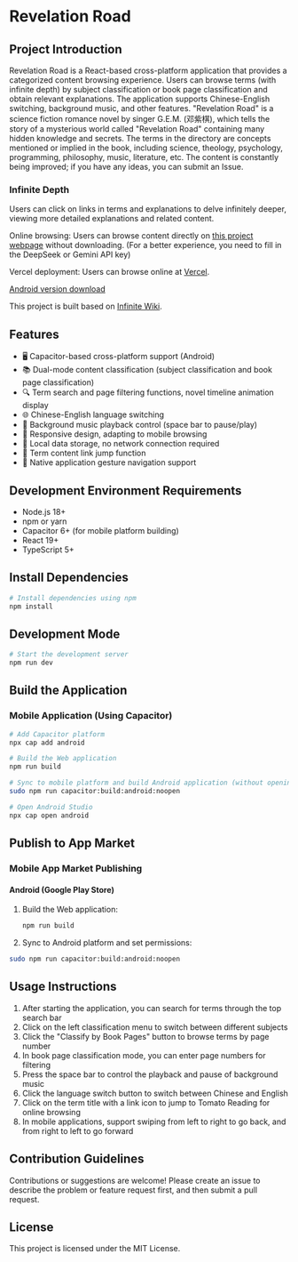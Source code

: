 # Revelation Road

## Project Introduction

Revelation Road is a React-based cross-platform application that provides a categorized content browsing experience. Users can browse terms (with infinite depth) by subject classification or book page classification and obtain relevant explanations. The application supports Chinese-English switching, background music, and other features. "Revelation Road" is a science fiction romance novel by singer G.E.M. (邓紫棋), which tells the story of a mysterious world called "Revelation Road" containing many hidden knowledge and secrets. The terms in the directory are concepts mentioned or implied in the book, including science, theology, psychology, programming, philosophy, music, literature, etc. The content is constantly being improved; if you have any ideas, you can submit an Issue.

### Infinite Depth

Users can click on links in terms and explanations to delve infinitely deeper, viewing more detailed explanations and related content.

Online browsing: Users can browse content directly on [this project webpage](https://qcgm1978.github.io/revelation/) without downloading. (For a better experience, you need to fill in the DeepSeek or Gemini API key)

Vercel deployment: Users can browse online at [Vercel](https://revelation-sigma.vercel.app/).

[Android version download](https://qcgm1978.github.io/revelation/download.html)

This project is built based on [Infinite Wiki](https://aistudio.google.com/app/prompts?state=%7B%22ids%22:%5B%221J3Y2wXFzHKha4Qnb7UObSYAucBl1KPBO%22%5D,%22action%22:%22open%22,%22userId%22:%22103462436203651956396%22,%22resourceKeys%22:%7B%7D%7D&amp;usp=sharing).

## Features

- 🖥️ Capacitor-based cross-platform support (Android)
- 📚 Dual-mode content classification (subject classification and book page classification)
- 🔍 Term search and page filtering functions, novel timeline animation display
- 🌐 Chinese-English language switching
- 🎵 Background music playback control (space bar to pause/play)
- 📱 Responsive design, adapting to mobile browsing
- 💾 Local data storage, no network connection required
- 🔗 Term content link jump function
- 📱 Native application gesture navigation support

## Development Environment Requirements

- Node.js 18+
- npm or yarn
- Capacitor 6+ (for mobile platform building)
- React 19+
- TypeScript 5+

## Install Dependencies

```bash
# Install dependencies using npm
npm install
```

## Development Mode

```bash
# Start the development server
npm run dev
```

## Build the Application

### Mobile Application (Using Capacitor)

```bash
# Add Capacitor platform
npx cap add android

# Build the Web application
npm run build

# Sync to mobile platform and build Android application (without opening Android Studio)
sudo npm run capacitor:build:android:noopen

# Open Android Studio
npx cap open android
```

## Publish to App Market

### Mobile App Market Publishing

#### Android (Google Play Store)

1. Build the Web application:
   ```bash
   npm run build
   ```

2. Sync to Android platform and set permissions:

```bash
sudo npm run capacitor:build:android:noopen
```

## Usage Instructions

1. After starting the application, you can search for terms through the top search bar
2. Click on the left classification menu to switch between different subjects
3. Click the "Classify by Book Pages" button to browse terms by page number
4. In book page classification mode, you can enter page numbers for filtering
6. Press the space bar to control the playback and pause of background music
7. Click the language switch button to switch between Chinese and English
8. Click on the term title with a link icon to jump to Tomato Reading for online browsing
9. In mobile applications, support swiping from left to right to go back, and from right to left to go forward

## Contribution Guidelines

Contributions or suggestions are welcome! Please create an issue to describe the problem or feature request first, and then submit a pull request.

## License

This project is licensed under the MIT License.